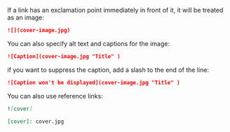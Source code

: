 If a link has an exclamation point immediately in front of it, it will be treated as an image:

```markdown
![](cover-image.jpg)
```

You can also specify alt text and captions for the image:

```markdown
![Caption](cover-image.jpg "Title" )
```

if you want to suppress the caption, add a slash to the end of the line:

```markdown
![Caption won't be displayed](cover-image.jpg "Title" )
```

You can also use reference links:

```markdown
![cover]

[cover]: cover.jpg
```